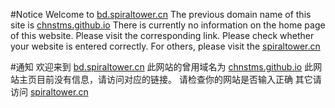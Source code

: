 #Notice
Welcome to [bd.spiraltower.cn](bd.spiraltower.cn)
The previous domain name of this site is [chnstms.github.io](chnstms.github.io)
There is currently no information on the home page of this website. Please visit the corresponding link.
Please check whether your website is entered correctly.
For others, please visit the [spiraltower.cn](spiraltower.cn)


#通知
欢迎来到 [bd.spiraltower.cn](bd.spiraltower.cn)
此网站的曾用域名为 [chnstms.github.io](chnstms.github.io)
此网站主页目前没有信息，请访问对应的链接。
请检查你的网站是否输入正确
其它请访问 [spiraltower.cn](spiraltower.cn)
